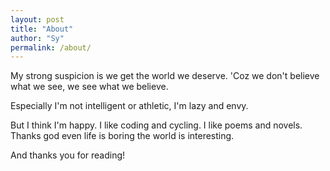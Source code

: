 ```yaml
---
layout: post
title: "About"
author: "Sy"
permalink: /about/
---
```


My strong suspicion is we get the world we deserve. 'Coz we don't believe what we see, we see what we believe.

Especially I'm not intelligent or athletic, I'm lazy and envy.

But I think I'm happy. I like coding and cycling. I like poems and novels. Thanks god even life is boring the world is interesting.

And thanks you for reading!
